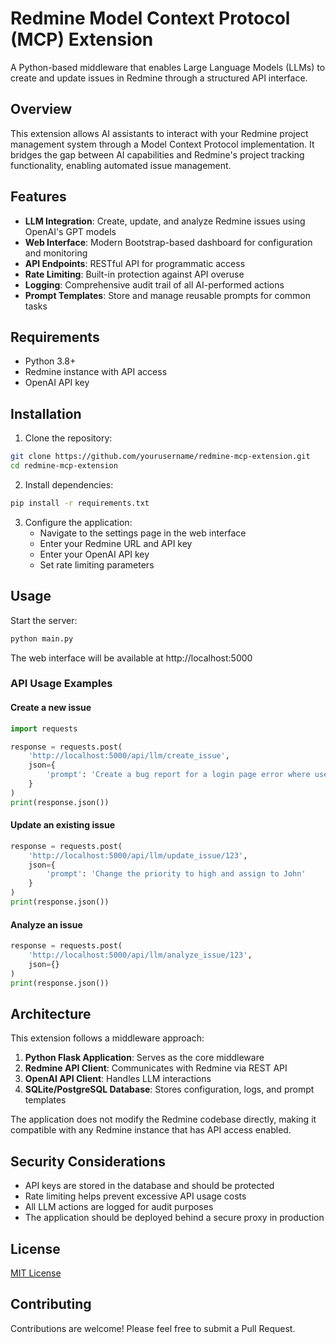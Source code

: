 # Redmine Model Context Protocol (MCP) Extension

A Python-based middleware that enables Large Language Models (LLMs) to create and update issues in Redmine through a structured API interface.

## Overview

This extension allows AI assistants to interact with your Redmine project management system through a Model Context Protocol implementation. It bridges the gap between AI capabilities and Redmine's project tracking functionality, enabling automated issue management.

## Features

- **LLM Integration**: Create, update, and analyze Redmine issues using OpenAI's GPT models
- **Web Interface**: Modern Bootstrap-based dashboard for configuration and monitoring
- **API Endpoints**: RESTful API for programmatic access
- **Rate Limiting**: Built-in protection against API overuse
- **Logging**: Comprehensive audit trail of all AI-performed actions
- **Prompt Templates**: Store and manage reusable prompts for common tasks

## Requirements

- Python 3.8+
- Redmine instance with API access
- OpenAI API key

## Installation

1. Clone the repository:
```bash
git clone https://github.com/yourusername/redmine-mcp-extension.git
cd redmine-mcp-extension
```

2. Install dependencies:
```bash
pip install -r requirements.txt
```

3. Configure the application:
   - Navigate to the settings page in the web interface
   - Enter your Redmine URL and API key
   - Enter your OpenAI API key
   - Set rate limiting parameters

## Usage

Start the server:
```bash
python main.py
```

The web interface will be available at http://localhost:5000

### API Usage Examples

#### Create a new issue

```python
import requests

response = requests.post(
    'http://localhost:5000/api/llm/create_issue',
    json={
        'prompt': 'Create a bug report for a login page error where users receive 404 error after login attempt'
    }
)
print(response.json())
```

#### Update an existing issue

```python
response = requests.post(
    'http://localhost:5000/api/llm/update_issue/123',
    json={
        'prompt': 'Change the priority to high and assign to John'
    }
)
print(response.json())
```

#### Analyze an issue

```python
response = requests.post(
    'http://localhost:5000/api/llm/analyze_issue/123',
    json={}
)
print(response.json())
```

## Architecture

This extension follows a middleware approach:

1. **Python Flask Application**: Serves as the core middleware
2. **Redmine API Client**: Communicates with Redmine via REST API
3. **OpenAI API Client**: Handles LLM interactions
4. **SQLite/PostgreSQL Database**: Stores configuration, logs, and prompt templates

The application does not modify the Redmine codebase directly, making it compatible with any Redmine instance that has API access enabled.

## Security Considerations

- API keys are stored in the database and should be protected
- Rate limiting helps prevent excessive API usage costs
- All LLM actions are logged for audit purposes
- The application should be deployed behind a secure proxy in production

## License

[MIT License](LICENSE)

## Contributing

Contributions are welcome! Please feel free to submit a Pull Request.